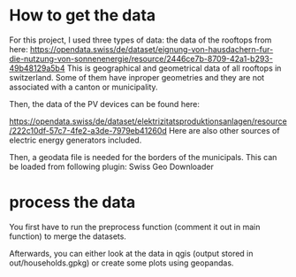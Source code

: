 # How to get the data
For this project, I used three types of data: the data of the rooftops from here:
https://opendata.swiss/de/dataset/eignung-von-hausdachern-fur-die-nutzung-von-sonnenenergie/resource/2446ce7b-8709-42a1-b293-49b48129a5b4
This is geographical and geometrical data of all rooftops in switzerland. Some of them have inproper geometries and they are not associated with a canton or municipality.

Then, the data of the PV devices can be found here:

https://opendata.swiss/de/dataset/elektrizitatsproduktionsanlagen/resource/222c10df-57c7-4fe2-a3de-7979eb41260d
Here are also other sources of electric energy generators included.

Then, a geodata file is needed for the borders of the municipals. 
This can be loaded from following plugin: Swiss Geo Downloader

# process the data
You first have to run the preprocess function (comment it out in main function) to merge the datasets.

Afterwards, you can either look at the data in qgis (output stored in out/households.gpkg) or create some plots using geopandas.
